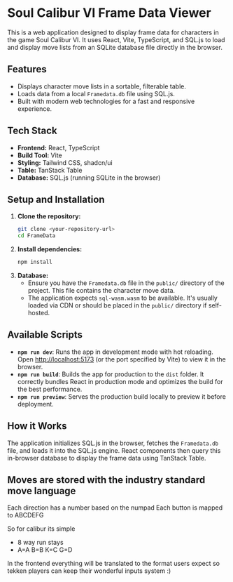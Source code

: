 # Soul Calibur VI Frame Data Viewer

This is a web application designed to display frame data for characters in the game Soul Calibur VI. It uses React, Vite, TypeScript, and SQL.js to load and display move lists from an SQLite database file directly in the browser.

## Features

*   Displays character move lists in a sortable, filterable table.
*   Loads data from a local `Framedata.db` file using SQL.js.
*   Built with modern web technologies for a fast and responsive experience.

## Tech Stack

*   **Frontend:** React, TypeScript
*   **Build Tool:** Vite
*   **Styling:** Tailwind CSS, shadcn/ui
*   **Table:** TanStack Table
*   **Database:** SQL.js (running SQLite in the browser)

## Setup and Installation

1.  **Clone the repository:**
    ```bash
    git clone <your-repository-url>
    cd FrameData
    ```
2.  **Install dependencies:**
    ```bash
    npm install
    ```
3.  **Database:**
    *   Ensure you have the `Framedata.db` file in the `public/` directory of the project. This file contains the character move data.
    *   The application expects `sql-wasm.wasm` to be available. It's usually loaded via CDN or should be placed in the `public/` directory if self-hosted.

## Available Scripts

*   **`npm run dev`**: Runs the app in development mode with hot reloading. Open [http://localhost:5173](http://localhost:5173) (or the port specified by Vite) to view it in the browser.
*   **`npm run build`**: Builds the app for production to the `dist` folder. It correctly bundles React in production mode and optimizes the build for the best performance.
*   **`npm run preview`**: Serves the production build locally to preview it before deployment.

## How it Works

The application initializes SQL.js in the browser, fetches the `Framedata.db` file, and loads it into the SQL.js engine. React components then query this in-browser database to display the frame data using TanStack Table. 


## Moves are stored with the industry standard move language 
Each direction has a number based on the numpad
Each button is mapped to 
ABCDEFG

So for calibur its simple 
* 8 way run stays
* A=A B=B K=C G=D

In the frontend everything will be translated to the format users expect
so tekken players can keep their wonderful inputs system :)